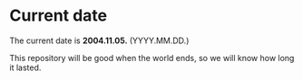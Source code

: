 # Current date

The current date is **2004.11.05.** (YYYY.MM.DD.)

This repository will be good when the world ends, so we will know how long it lasted.